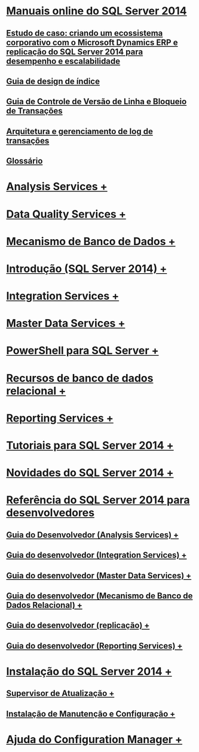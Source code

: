 # [Manuais online do SQL Server 2014](books-online-for-sql-server-2014.md) 
## [Estudo de caso: criando um ecossistema corporativo com o Microsoft Dynamics ERP e replicação do SQL Server 2014 para desempenho e escalabilidade](case-study-building-an-enterprise-ecosystem.md)
## [Guia de design de índice](sql-server-index-design-guide.md)
## [Guia de Controle de Versão de Linha e Bloqueio de Transações](sql-server-transaction-locking-and-row-versioning-guide.md)
## [Arquitetura e gerenciamento de log de transações](sql-server-transaction-log-architecture-and-management.md)
## [Glossário](glossary.md)

# [Analysis Services +](../analysis-services/analysis-services.md)
# [Data Quality Services +](../data-quality-services/data-quality-services.md)
# [Mecanismo de Banco de Dados +](../database-engine/sql-server-database-engine-overview.md)
# [Introdução (SQL Server 2014) +](../getting-started/getting-started-sql-server-2014.md)
# [Integration Services +](../integration-services/sql-server-integration-services.md)
# [Master Data Services +](../master-data-services/master-data-services.md)
# [PowerShell para SQL Server +](../powershell/sql-server-powershell.md)
# [Recursos de banco de dados relacional +](../relational-databases/database-features.md)
# [Reporting Services +](../reporting-services/create-deploy-and-manage-mobile-and-paginated-reports.md)
# [Tutoriais para SQL Server 2014 +](../tutorials/tutorials-for-sql-server-2014.md)

# [Novidades do SQL Server 2014 +](../sql-server/what-s-new-in-sql-server-2016.md)

# [Referência do SQL Server 2014 para desenvolvedores](developer-reference-for-sql-server-2014.md)
## [Guia do Desenvolvedor (Analysis Services) +](../analysis-services/dev-guide/analysis-services-dev-guide.md)
## [Guia do desenvolvedor (Integration Services) +](../integration-services/integration-services-developer-documentation.md)
## [Guia do desenvolvedor (Master Data Services) +](../master-data-services/develop/master-data-services-developer-documentation.md)
## [Guia do desenvolvedor (Mecanismo de Banco de Dados Relacional) +](../relational-databases/database-engine-developer-documentation.md)
## [Guia do desenvolvedor (replicação) +](../relational-databases/replication/concepts/replication-developer-documentation.md)
## [Guia do desenvolvedor (Reporting Services) +](../reporting-services/reporting-services-developer-documentation.md)

# [Instalação do SQL Server 2014 +](../database-engine/install-windows/installation-for-sql-server.md)
## [Supervisor de Atualização +](../sql-server/install/sql-server-2014-upgrade-advisor.md)
## [Instalação de Manutenção e Configuração +](../sql-server/install/setup-and-servicing-installation.md)
# [Ajuda do Configuration Manager +](../tools/configuration-manager/sql-server-configuration-manager-help.md)

